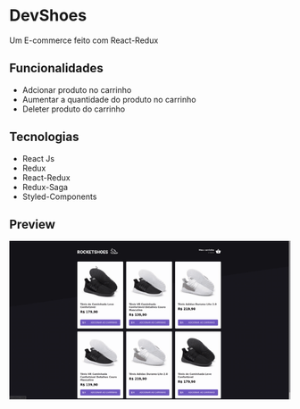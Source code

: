 # DevShoes
Um E-commerce feito com React-Redux

## Funcionalidades

- Adcionar produto no carrinho
- Aumentar a quantidade do produto no carrinho
- Deleter produto do carrinho 

## Tecnologias

- React Js
- Redux
- React-Redux
- Redux-Saga
- Styled-Components

## Preview

![Demo CountPages alpha](/Preview.gif)
